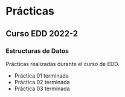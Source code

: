 # Prácticas

## Curso EDD 2022-2

### Estructuras de Datos

Prácticas realizadas durante el curso de EDD.

- Práctica 01 terminada
- Práctica 02 terminada
- Práctica 03 terminada

